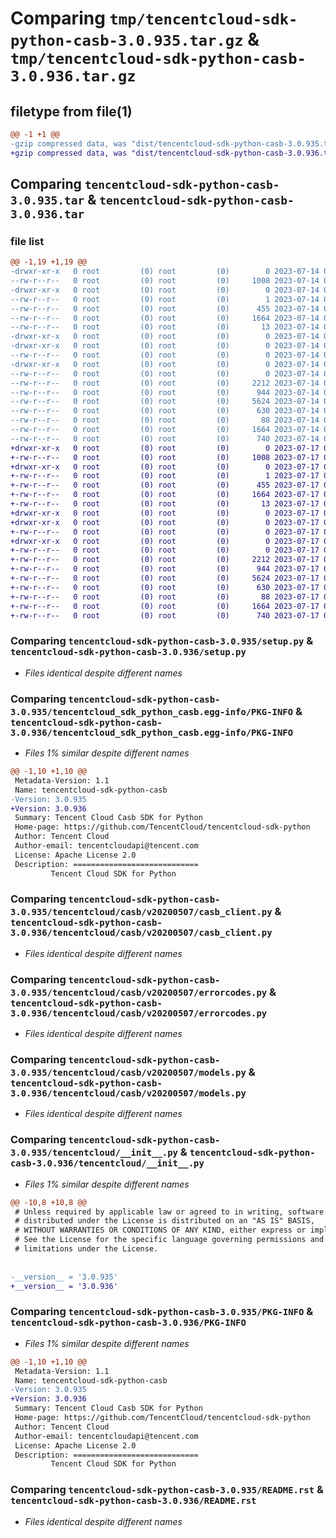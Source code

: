 # Comparing `tmp/tencentcloud-sdk-python-casb-3.0.935.tar.gz` & `tmp/tencentcloud-sdk-python-casb-3.0.936.tar.gz`

## filetype from file(1)

```diff
@@ -1 +1 @@
-gzip compressed data, was "dist/tencentcloud-sdk-python-casb-3.0.935.tar", last modified: Fri Jul 14 00:18:32 2023, max compression
+gzip compressed data, was "dist/tencentcloud-sdk-python-casb-3.0.936.tar", last modified: Mon Jul 17 00:19:21 2023, max compression
```

## Comparing `tencentcloud-sdk-python-casb-3.0.935.tar` & `tencentcloud-sdk-python-casb-3.0.936.tar`

### file list

```diff
@@ -1,19 +1,19 @@
-drwxr-xr-x   0 root         (0) root         (0)        0 2023-07-14 00:18:32.000000 tencentcloud-sdk-python-casb-3.0.935/
--rw-r--r--   0 root         (0) root         (0)     1008 2023-07-14 00:18:31.000000 tencentcloud-sdk-python-casb-3.0.935/setup.py
-drwxr-xr-x   0 root         (0) root         (0)        0 2023-07-14 00:18:32.000000 tencentcloud-sdk-python-casb-3.0.935/tencentcloud_sdk_python_casb.egg-info/
--rw-r--r--   0 root         (0) root         (0)        1 2023-07-14 00:18:32.000000 tencentcloud-sdk-python-casb-3.0.935/tencentcloud_sdk_python_casb.egg-info/dependency_links.txt
--rw-r--r--   0 root         (0) root         (0)      455 2023-07-14 00:18:32.000000 tencentcloud-sdk-python-casb-3.0.935/tencentcloud_sdk_python_casb.egg-info/SOURCES.txt
--rw-r--r--   0 root         (0) root         (0)     1664 2023-07-14 00:18:32.000000 tencentcloud-sdk-python-casb-3.0.935/tencentcloud_sdk_python_casb.egg-info/PKG-INFO
--rw-r--r--   0 root         (0) root         (0)       13 2023-07-14 00:18:32.000000 tencentcloud-sdk-python-casb-3.0.935/tencentcloud_sdk_python_casb.egg-info/top_level.txt
-drwxr-xr-x   0 root         (0) root         (0)        0 2023-07-14 00:18:32.000000 tencentcloud-sdk-python-casb-3.0.935/tencentcloud/
-drwxr-xr-x   0 root         (0) root         (0)        0 2023-07-14 00:18:32.000000 tencentcloud-sdk-python-casb-3.0.935/tencentcloud/casb/
--rw-r--r--   0 root         (0) root         (0)        0 2023-07-14 00:18:31.000000 tencentcloud-sdk-python-casb-3.0.935/tencentcloud/casb/__init__.py
-drwxr-xr-x   0 root         (0) root         (0)        0 2023-07-14 00:18:32.000000 tencentcloud-sdk-python-casb-3.0.935/tencentcloud/casb/v20200507/
--rw-r--r--   0 root         (0) root         (0)        0 2023-07-14 00:18:31.000000 tencentcloud-sdk-python-casb-3.0.935/tencentcloud/casb/v20200507/__init__.py
--rw-r--r--   0 root         (0) root         (0)     2212 2023-07-14 00:18:31.000000 tencentcloud-sdk-python-casb-3.0.935/tencentcloud/casb/v20200507/casb_client.py
--rw-r--r--   0 root         (0) root         (0)      944 2023-07-14 00:18:31.000000 tencentcloud-sdk-python-casb-3.0.935/tencentcloud/casb/v20200507/errorcodes.py
--rw-r--r--   0 root         (0) root         (0)     5624 2023-07-14 00:18:31.000000 tencentcloud-sdk-python-casb-3.0.935/tencentcloud/casb/v20200507/models.py
--rw-r--r--   0 root         (0) root         (0)      630 2023-07-14 00:18:31.000000 tencentcloud-sdk-python-casb-3.0.935/tencentcloud/__init__.py
--rw-r--r--   0 root         (0) root         (0)       88 2023-07-14 00:18:32.000000 tencentcloud-sdk-python-casb-3.0.935/setup.cfg
--rw-r--r--   0 root         (0) root         (0)     1664 2023-07-14 00:18:32.000000 tencentcloud-sdk-python-casb-3.0.935/PKG-INFO
--rw-r--r--   0 root         (0) root         (0)      740 2023-07-14 00:18:31.000000 tencentcloud-sdk-python-casb-3.0.935/README.rst
+drwxr-xr-x   0 root         (0) root         (0)        0 2023-07-17 00:19:21.000000 tencentcloud-sdk-python-casb-3.0.936/
+-rw-r--r--   0 root         (0) root         (0)     1008 2023-07-17 00:19:21.000000 tencentcloud-sdk-python-casb-3.0.936/setup.py
+drwxr-xr-x   0 root         (0) root         (0)        0 2023-07-17 00:19:21.000000 tencentcloud-sdk-python-casb-3.0.936/tencentcloud_sdk_python_casb.egg-info/
+-rw-r--r--   0 root         (0) root         (0)        1 2023-07-17 00:19:21.000000 tencentcloud-sdk-python-casb-3.0.936/tencentcloud_sdk_python_casb.egg-info/dependency_links.txt
+-rw-r--r--   0 root         (0) root         (0)      455 2023-07-17 00:19:21.000000 tencentcloud-sdk-python-casb-3.0.936/tencentcloud_sdk_python_casb.egg-info/SOURCES.txt
+-rw-r--r--   0 root         (0) root         (0)     1664 2023-07-17 00:19:21.000000 tencentcloud-sdk-python-casb-3.0.936/tencentcloud_sdk_python_casb.egg-info/PKG-INFO
+-rw-r--r--   0 root         (0) root         (0)       13 2023-07-17 00:19:21.000000 tencentcloud-sdk-python-casb-3.0.936/tencentcloud_sdk_python_casb.egg-info/top_level.txt
+drwxr-xr-x   0 root         (0) root         (0)        0 2023-07-17 00:19:21.000000 tencentcloud-sdk-python-casb-3.0.936/tencentcloud/
+drwxr-xr-x   0 root         (0) root         (0)        0 2023-07-17 00:19:21.000000 tencentcloud-sdk-python-casb-3.0.936/tencentcloud/casb/
+-rw-r--r--   0 root         (0) root         (0)        0 2023-07-17 00:19:21.000000 tencentcloud-sdk-python-casb-3.0.936/tencentcloud/casb/__init__.py
+drwxr-xr-x   0 root         (0) root         (0)        0 2023-07-17 00:19:21.000000 tencentcloud-sdk-python-casb-3.0.936/tencentcloud/casb/v20200507/
+-rw-r--r--   0 root         (0) root         (0)        0 2023-07-17 00:19:21.000000 tencentcloud-sdk-python-casb-3.0.936/tencentcloud/casb/v20200507/__init__.py
+-rw-r--r--   0 root         (0) root         (0)     2212 2023-07-17 00:19:21.000000 tencentcloud-sdk-python-casb-3.0.936/tencentcloud/casb/v20200507/casb_client.py
+-rw-r--r--   0 root         (0) root         (0)      944 2023-07-17 00:19:21.000000 tencentcloud-sdk-python-casb-3.0.936/tencentcloud/casb/v20200507/errorcodes.py
+-rw-r--r--   0 root         (0) root         (0)     5624 2023-07-17 00:19:21.000000 tencentcloud-sdk-python-casb-3.0.936/tencentcloud/casb/v20200507/models.py
+-rw-r--r--   0 root         (0) root         (0)      630 2023-07-17 00:19:21.000000 tencentcloud-sdk-python-casb-3.0.936/tencentcloud/__init__.py
+-rw-r--r--   0 root         (0) root         (0)       88 2023-07-17 00:19:21.000000 tencentcloud-sdk-python-casb-3.0.936/setup.cfg
+-rw-r--r--   0 root         (0) root         (0)     1664 2023-07-17 00:19:21.000000 tencentcloud-sdk-python-casb-3.0.936/PKG-INFO
+-rw-r--r--   0 root         (0) root         (0)      740 2023-07-17 00:19:21.000000 tencentcloud-sdk-python-casb-3.0.936/README.rst
```

### Comparing `tencentcloud-sdk-python-casb-3.0.935/setup.py` & `tencentcloud-sdk-python-casb-3.0.936/setup.py`

 * *Files identical despite different names*

### Comparing `tencentcloud-sdk-python-casb-3.0.935/tencentcloud_sdk_python_casb.egg-info/PKG-INFO` & `tencentcloud-sdk-python-casb-3.0.936/tencentcloud_sdk_python_casb.egg-info/PKG-INFO`

 * *Files 1% similar despite different names*

```diff
@@ -1,10 +1,10 @@
 Metadata-Version: 1.1
 Name: tencentcloud-sdk-python-casb
-Version: 3.0.935
+Version: 3.0.936
 Summary: Tencent Cloud Casb SDK for Python
 Home-page: https://github.com/TencentCloud/tencentcloud-sdk-python
 Author: Tencent Cloud
 Author-email: tencentcloudapi@tencent.com
 License: Apache License 2.0
 Description: ============================
         Tencent Cloud SDK for Python
```

### Comparing `tencentcloud-sdk-python-casb-3.0.935/tencentcloud/casb/v20200507/casb_client.py` & `tencentcloud-sdk-python-casb-3.0.936/tencentcloud/casb/v20200507/casb_client.py`

 * *Files identical despite different names*

### Comparing `tencentcloud-sdk-python-casb-3.0.935/tencentcloud/casb/v20200507/errorcodes.py` & `tencentcloud-sdk-python-casb-3.0.936/tencentcloud/casb/v20200507/errorcodes.py`

 * *Files identical despite different names*

### Comparing `tencentcloud-sdk-python-casb-3.0.935/tencentcloud/casb/v20200507/models.py` & `tencentcloud-sdk-python-casb-3.0.936/tencentcloud/casb/v20200507/models.py`

 * *Files identical despite different names*

### Comparing `tencentcloud-sdk-python-casb-3.0.935/tencentcloud/__init__.py` & `tencentcloud-sdk-python-casb-3.0.936/tencentcloud/__init__.py`

 * *Files 1% similar despite different names*

```diff
@@ -10,8 +10,8 @@
 # Unless required by applicable law or agreed to in writing, software
 # distributed under the License is distributed on an "AS IS" BASIS,
 # WITHOUT WARRANTIES OR CONDITIONS OF ANY KIND, either express or implied.
 # See the License for the specific language governing permissions and
 # limitations under the License.
 
 
-__version__ = '3.0.935'
+__version__ = '3.0.936'
```

### Comparing `tencentcloud-sdk-python-casb-3.0.935/PKG-INFO` & `tencentcloud-sdk-python-casb-3.0.936/PKG-INFO`

 * *Files 1% similar despite different names*

```diff
@@ -1,10 +1,10 @@
 Metadata-Version: 1.1
 Name: tencentcloud-sdk-python-casb
-Version: 3.0.935
+Version: 3.0.936
 Summary: Tencent Cloud Casb SDK for Python
 Home-page: https://github.com/TencentCloud/tencentcloud-sdk-python
 Author: Tencent Cloud
 Author-email: tencentcloudapi@tencent.com
 License: Apache License 2.0
 Description: ============================
         Tencent Cloud SDK for Python
```

### Comparing `tencentcloud-sdk-python-casb-3.0.935/README.rst` & `tencentcloud-sdk-python-casb-3.0.936/README.rst`

 * *Files identical despite different names*

